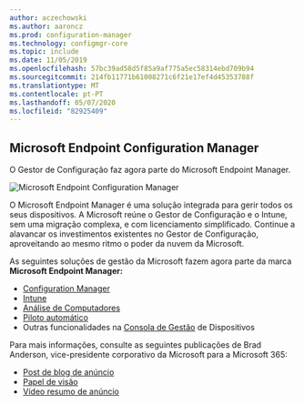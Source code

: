 ```yaml
---
author: aczechowski
ms.author: aaroncz
ms.prod: configuration-manager
ms.technology: configmgr-core
ms.topic: include
ms.date: 11/05/2019
ms.openlocfilehash: 57bc39ad58d5f85a9af775a5ec58314ebd709b94
ms.sourcegitcommit: 214fb11771b61008271c6f21e17ef4d45353788f
ms.translationtype: MT
ms.contentlocale: pt-PT
ms.lasthandoff: 05/07/2020
ms.locfileid: "82925409"
---
```

## <a name="microsoft-endpoint-configuration-manager"></a><a name="bkmk_mem"></a>Microsoft Endpoint Configuration Manager

<!--4960084-->

O Gestor de Configuração faz agora parte do Microsoft Endpoint Manager.

![Microsoft Endpoint Configuration Manager](../../media/4960084-endpoint-manager-logo.png)

O Microsoft Endpoint Manager é uma solução integrada para gerir todos os seus dispositivos. A Microsoft reúne o Gestor de Configuração e o Intune, sem uma migração complexa, e com licenciamento simplificado. Continue a alavancar os investimentos existentes no Gestor de Configuração, aproveitando ao mesmo ritmo o poder da nuvem da Microsoft.

As seguintes soluções de gestão da Microsoft fazem agora parte da marca **Microsoft Endpoint Manager:**

- [Configuration Manager](https://docs.microsoft.com/configmgr)
- [Intune](https://docs.microsoft.com/intune)
- [Análise de Computadores](../../../../../desktop-analytics/overview.md)
- [Piloto automático](https://docs.microsoft.com/intune/enrollment/enrollment-autopilot)
- Outras funcionalidades na [Consola de Gestão](https://techcommunity.microsoft.com/t5/enterprise-mobility-security/microsoft-intune-rolls-out-an-improved-streamlined-endpoint/ba-p/937760) de Dispositivos

Para mais informações, consulte as seguintes publicações de Brad Anderson, vice-presidente corporativo da Microsoft para a Microsoft 365:

- [Post de blog de anúncio](https://aka.ms/cmannounce)
- [Papel de visão](https://aka.ms/MEMVisionPaper)
- [Vídeo resumo de anúncio](https://youtu.be/GS7oNPInFuw)
